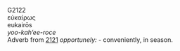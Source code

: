 <body>
  <p>G2122<br>  εὐκαίρως  <br> eukairōs  <br><i>yoo-kah‘ee-roce </i><br>Adverb from <a href="g2121.htm">2121</a>  <i>opportunely:</i> - conveniently, in season.<br></p>
 </body>